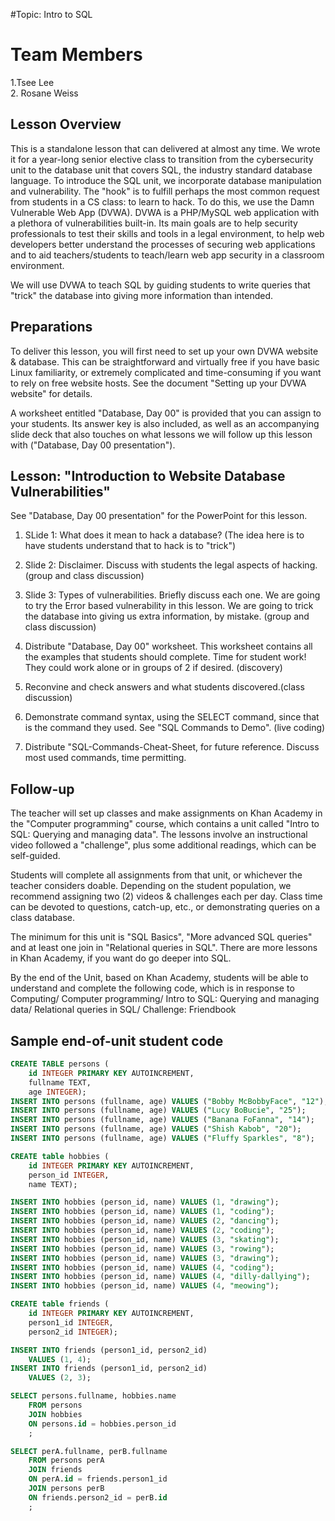 #Topic: Intro to SQL
# Team Members
1.Tsee Lee\
2. Rosane Weiss

## Lesson Overview

This is a standalone lesson that can delivered at almost any time. We wrote it
for a year-long senior elective class to transition from the cybersecurity unit
to the database unit that covers SQL, the industry standard database language.
To introduce the SQL unit, we incorporate database manipulation and vulnerability.
The "hook" is to fulfill perhaps the most common request from students in a CS class:
to learn to hack. To do this, we use the Damn Vulnerable Web App (DVWA). DVWA is a
PHP/MySQL web application with a plethora of vulnerabilities built-in.
Its main goals are to help security professionals to test their skills and tools
in a legal environment, to help web developers better understand the processes of
securing web applications and to aid teachers/students to teach/learn web app security
in a classroom environment.

We will use DVWA to teach SQL by guiding students to write queries that "trick"
the database into giving more information than intended.

## Preparations

To deliver this lesson, you will first need to set up your own DVWA website & database.
This can be straightforward and virtually free if you have basic Linux familiarity,
or extremely complicated and time-consuming if you want to rely on free website hosts.
See the document "Setting up your DVWA website" for details.

A worksheet entitled "Database, Day 00" is provided that you can assign to your students.
Its answer key is also included, as well as an accompanying slide deck that also touches
on what lessons we will follow up this lesson with ("Database, Day 00 presentation").

## Lesson: "Introduction to Website Database Vulnerabilities"

See "Database, Day 00 presentation" for the PowerPoint for this lesson.

1) SLide 1: What does it mean to hack a database?
	(The idea here is to have students understand that to hack is to "trick")

2)  Slide 2: Disclaimer. Discuss with students the legal aspects of hacking.(group and class discussion)

3) Slide 3: Types of vulnerabilities. Briefly discuss each one. We are going to try the Error based vulnerability in this lesson.
   We are going to trick the database into giving us extra information, by mistake. (group and class discussion)

4) Distribute "Database, Day 00" worksheet. This worksheet contains all the examples that students should complete.
   Time for student work! They could work alone or in groups of 2 if desired. (discovery)

5) Reconvine and check answers and what students discovered.(class discussion)

6) Demonstrate command syntax, using the SELECT command, since that is the command they used.
See "SQL Commands to Demo". (live coding)

7) Distribute "SQL-Commands-Cheat-Sheet, for future reference. Discuss most used commands, time permitting.


## Follow-up

The teacher will set up classes and make assignments on Khan Academy in the
"Computer programming" course, which contains a unit called "Intro to SQL:
Querying and managing data". The lessons involve an instructional video
followed a "challenge", plus some additional readings, which can be self-guided.

Students will complete all assignments from that unit, or whichever the
teacher considers doable. Depending on the student population, we recommend
assigning two (2) videos & challenges each per day. Class time can be devoted
to questions, catch-up, etc., or demonstrating queries on a class database.

The minimum for this unit is "SQL Basics", "More advanced SQL queries" and
at least one join in "Relational queries in SQL". There are more lessons in
Khan Academy, if you want do go deeper into SQL.

By the end of the Unit, based on Khan Academy, students will be able to understand
and complete the following code, which is in response to Computing/ Computer programming/
Intro to SQL: Querying and managing data/ Relational queries in SQL/ Challenge: Friendbook

## Sample end-of-unit student code
```sql
CREATE TABLE persons (
    id INTEGER PRIMARY KEY AUTOINCREMENT,
    fullname TEXT,
    age INTEGER);
INSERT INTO persons (fullname, age) VALUES ("Bobby McBobbyFace", "12");
INSERT INTO persons (fullname, age) VALUES ("Lucy BoBucie", "25");
INSERT INTO persons (fullname, age) VALUES ("Banana FoFanna", "14");
INSERT INTO persons (fullname, age) VALUES ("Shish Kabob", "20");
INSERT INTO persons (fullname, age) VALUES ("Fluffy Sparkles", "8");

CREATE table hobbies (
    id INTEGER PRIMARY KEY AUTOINCREMENT,
    person_id INTEGER,
    name TEXT);

INSERT INTO hobbies (person_id, name) VALUES (1, "drawing");
INSERT INTO hobbies (person_id, name) VALUES (1, "coding");
INSERT INTO hobbies (person_id, name) VALUES (2, "dancing");
INSERT INTO hobbies (person_id, name) VALUES (2, "coding");
INSERT INTO hobbies (person_id, name) VALUES (3, "skating");
INSERT INTO hobbies (person_id, name) VALUES (3, "rowing");
INSERT INTO hobbies (person_id, name) VALUES (3, "drawing");
INSERT INTO hobbies (person_id, name) VALUES (4, "coding");
INSERT INTO hobbies (person_id, name) VALUES (4, "dilly-dallying");
INSERT INTO hobbies (person_id, name) VALUES (4, "meowing");

CREATE table friends (
    id INTEGER PRIMARY KEY AUTOINCREMENT,
    person1_id INTEGER,
    person2_id INTEGER);

INSERT INTO friends (person1_id, person2_id)
    VALUES (1, 4);
INSERT INTO friends (person1_id, person2_id)
    VALUES (2, 3);

SELECT persons.fullname, hobbies.name
    FROM persons
    JOIN hobbies
    ON persons.id = hobbies.person_id
    ;

SELECT perA.fullname, perB.fullname
    FROM persons perA
    JOIN friends
    ON perA.id = friends.person1_id
    JOIN persons perB
    ON friends.person2_id = perB.id
    ;
```
